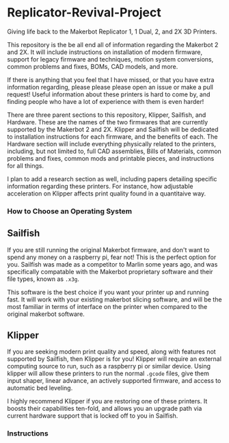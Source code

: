 # Replicator-Revival-Project
Giving life back to the Makerbot Replicator 1, 1 Dual, 2, and 2X 3D Printers.

This repository is the be all end all of information regarding the Makerbot 2 and 2X.
It will include instructions on installation of modern firmware, support for legacy
firmware and techniques, motion system conversions, common problems and fixes, BOMs,
CAD models, and more.

If there is anything that you feel that I have missed, or that you have extra information
regarding, please please please open an issue or make a pull request! Useful information
about these printers is hard to come by, and finding people who have a lot of experience 
with them is even harder!

There are three parent sections to this repository, Klipper, Sailfish, and Hardware. These are the names
of the two firmwares that are currently supported by the Makerbot 2 and 2X. Klipper and Sailfish will be 
dedicated to installation instructions for each firmware, and the benefits of each. The Hardware section
will include everything physically related to the printers, including, but not limited to, full CAD assemblies,
Bills of Materials, common problems and fixes, common mods and printable pieces, and instructions for all
things.

I plan to add a research section as well, including papers detailing specific information regarding these
printers. For instance, how adjustable acceleration on Klipper affects print quality found in a quantitaive
way.

### How to Choose an Operating System

## Sailfish
If you are still running the original Makerbot firmware, and don't want to spend any money on a raspberry pi,
fear not! This is the perfect option for you. Sailfish was made as a competitor to Marlin some years ago, and
was specifically compatable with the Makerbot proprietary software and their file types, known as `.x3g`.

This software is the best choice if you want your printer up and running fast. It will work with your existing 
makerbot slicing software, and will be the most familiar in terms of interface on the printer when compared
to the original makerbot software.

## Klipper
If you are seeking modern print quality and speed, along with features not supported by Sailfish, then
Klipper is for you! Klipper will require an external computing source to run, such as a raspberry pi or
similar device. Using klipper will allow these printers to run the normal `.gcode` files, give them input
shaper, linear advance, an actively supported firmware, and access to automatic bed leveling.

I highly recommend Klipper if you are restoring one of these printers. It boosts their capabilities ten-fold,
and allows you an upgrade path via current hardware support that is locked off to you in Sailfish.

### Instructions
